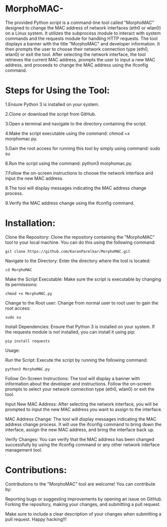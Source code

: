 # MorphoMAC-
The provided Python script is a command-line tool called "MorphoMAC" designed to change the MAC address of network interfaces (eth0 or wlan0) on a Linux system. It utilizes the subprocess module to interact with system commands and the requests module for handling HTTP requests.
The tool displays a banner with the title "MorphoMAC" and developer information. It then prompts the user to choose their network connection type (eth0, wlan0) or exit the tool. After selecting the network interface, the tool retrieves the current MAC address, prompts the user to input a new MAC address, and proceeds to change the MAC address using the ifconfig command.


# Steps for Using the Tool:

1.Ensure Python 3 is installed on your system.

2.Clone or download the script from GitHub.

3.Open a terminal and navigate to the directory containing the script.

4.Make the script executable using the command: chmod +x morphomac.py.

5.Gain the root access for running this tool by simply using command: sudo su

6.Run the script using the command: python3 morphomac.py.

7.Follow the on-screen instructions to choose the network interface and input the new MAC address.

8.The tool will display messages indicating the MAC address change process.

9.Verify the MAC address change using the ifconfig command.


# Installation:

Clone the Repository: Clone the repository containing the "MorphoMAC" tool to your local machine. You can do this using the following command:

    git clone https://github.com/KaranParelkar/MorphoMAC.git

Navigate to the Directory: Enter the directory where the tool is located:

    cd MorphoMAC

Make the Script Executable: Make sure the script is executable by changing its permissions:

    chmod +x MorphoMAC.py

Change to the Root user: Change from normal user to root user to gain the root access:

    sudo su

Install Dependencies: Ensure that Python 3 is installed on your system. If the requests module is not installed, you can install it using pip:

    pip install requests


Usage:

Run the Script: Execute the script by running the following command:

    python3 MorphoMAC.py

Follow On-Screen Instructions: The tool will display a banner with information about the developer and instructions. Follow the on-screen prompts to select your network connection type (eth0, wlan0) or exit the tool.

Input New MAC Address: After selecting the network interface, you will be prompted to input the new MAC address you want to assign to the interface.

MAC Address Change: The tool will display messages indicating the MAC address change process. It will use the ifconfig command to bring down the interface, assign the new MAC address, and bring the interface back up.

Verify Changes: You can verify that the MAC address has been changed successfully by using the ifconfig command or any other network interface management tool.



# Contributions:

Contributions to the "MorphoMAC" tool are welcome! You can contribute by:

Reporting bugs or suggesting improvements by opening an issue on GitHub.
Forking the repository, making your changes, and submitting a pull request.

Make sure to include a clear description of your changes when submitting a pull request. Happy hacking!!!
